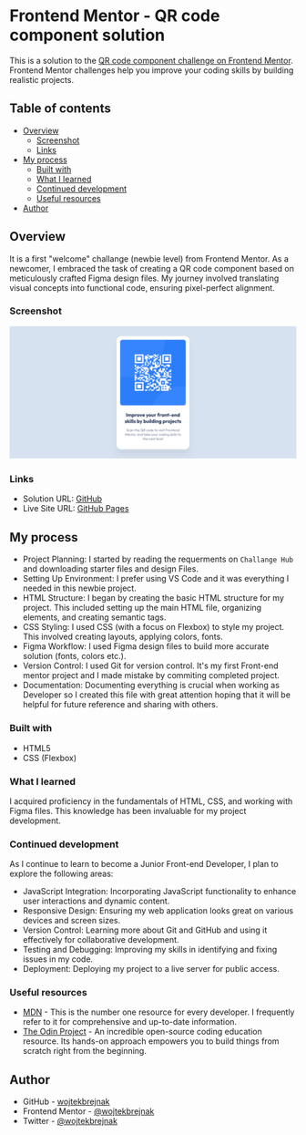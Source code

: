 # Frontend Mentor - QR code component solution

This is a solution to the [QR code component challenge on Frontend Mentor](https://www.frontendmentor.io/challenges/qr-code-component-iux_sIO_H). Frontend Mentor challenges help you improve your coding skills by building realistic projects. 

## Table of contents

- [Overview](#overview)
  - [Screenshot](#screenshot)
  - [Links](#links)
- [My process](#my-process)
  - [Built with](#built-with)
  - [What I learned](#what-i-learned)
  - [Continued development](#continued-development)
  - [Useful resources](#useful-resources)
- [Author](#author)

## Overview
It is a first "welcome" challange (newbie level) from Frontend Mentor. As a newcomer, I embraced the task of creating a QR code component based on meticulously crafted Figma design files. My journey involved translating visual concepts into functional code, ensuring pixel-perfect alignment.
### Screenshot

![screenshot_desktop](./images/screenshot_desktop.png)

### Links

- Solution URL: [GitHub](https://github.com/wojtekbrejnak/qr_code-frontend-mentor)
- Live Site URL: [GitHub Pages](https://wojtekbrejnak.github.io/qr_code-frontend-mentor/index.html)

## My process

- Project Planning: I started by reading the requerments on `Challange Hub` and downloading starter files and design Files.
- Setting Up Environment: I prefer using VS Code and it was everything I needed in this newbie project. 
- HTML Structure: I began by creating the basic HTML structure for my project. This included setting up the main HTML file, organizing elements, and creating semantic tags.
- CSS Styling: I used CSS (with a focus on Flexbox) to style my project. This involved creating layouts, applying colors, fonts.
- Figma Workflow: I used Figma design files to build more accurate solution (fonts, colors etc.).
- Version Control: I used Git for version control. It's my first Front-end mentor project and I made mistake by commiting completed project. 
- Documentation: Documenting everything is crucial when working as Developer so I created this file with great attention hoping that it will be helpful for future reference and sharing with others.

### Built with

- HTML5
- CSS (Flexbox)

### What I learned

I acquired proficiency in the fundamentals of HTML, CSS, and working with Figma files. This knowledge has been invaluable for my project development.

### Continued development

As I continue to learn to become a Junior Front-end Developer, I plan to explore the following areas:

- JavaScript Integration: Incorporating JavaScript functionality to enhance user interactions and dynamic content.
- Responsive Design: Ensuring my web application looks great on various devices and screen sizes.
- Version Control: Learning more about Git and GitHub and using it effectively for collaborative development.
- Testing and Debugging: Improving my skills in identifying and fixing issues in my code.
- Deployment: Deploying my project to a live server for public access.

### Useful resources

- [MDN](https://developer.mozilla.org/en-US/docs/Learn) - This is the number one resource for every developer. I frequently refer to it for comprehensive and up-to-date information.
- [The Odin Project](https://www.theodinproject.com/) - An incredible open-source coding education resource. Its hands-on approach empowers you to build things from scratch right from the beginning.

## Author

- GitHub - [wojtekbrejnak](https://www.github.com/wojtekbrejnak)
- Frontend Mentor - [@wojtekbrejnak](https://www.frontendmentor.io/profile/wojtekbrejnak)
- Twitter - [@wojtekbrejnak](https://www.twitter.com/wojtekbrejnak)